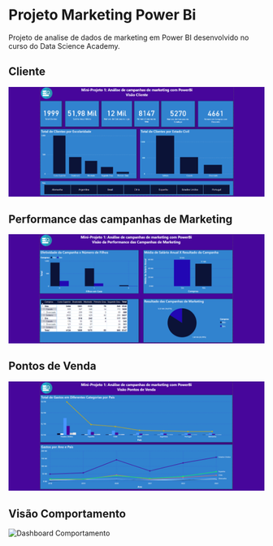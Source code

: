 # Projeto Marketing Power Bi
 Projeto de analise de dados de marketing em Power BI desenvolvido no curso do Data Science Academy.

 ## Cliente
 ![Dashboard Cliente](Imagens\Cliente.png)

 ## Performance das campanhas de Marketing
 ![Dashboard Performance](Imagens\Performance-das-campanhas-de-marketing.png)

## Pontos de Venda
![Dashboard Pontos de venda](Imagens\Pontos-de-Venda.png)

## Visão Comportamento
![Dashboard Comportamento](Imagens\Visão-Comportamento.png)